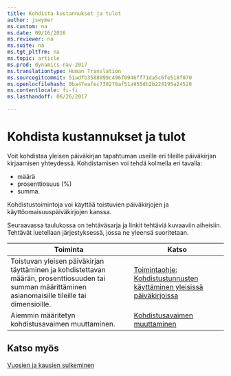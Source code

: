 ```yaml
---
title: Kohdista kustannukset ja tulot
author: jswymer
ms.custom: na
ms.date: 09/16/2016
ms.reviewer: na
ms.suite: na
ms.tgt_pltfrm: na
ms.topic: article
ms.prod: dynamics-nav-2017
ms.translationtype: Human Translation
ms.sourcegitcommit: 51adfb3588099c496f0946ff71da5c6fe518f070
ms.openlocfilehash: 0ba47eafec738278af51a955db2b224195a24528
ms.contentlocale: fi-fi
ms.lasthandoff: 06/26/2017

---
```

# <a name="allocate-costs-and-income"></a>Kohdista kustannukset ja tulot
Voit kohdistaa yleisen päiväkirjan tapahtuman useille eri tileille päiväkirjan kirjaamisen yhteydessä. Kohdistamisen voi tehdä kolmella eri tavalla:

- määrä
- prosenttiosuus (%)
- summa.

Kohdistustoimintoja voi käyttää toistuvien päiväkirjojen ja käyttöomaisuuspäiväkirjojen kanssa.
<!--You can also distribute the cost or revenue of a line to an intercompany partner when you post a sales or purchase document. When you post the document, a line will be posted in your general journal, and a corresponding line will be created in the intercompany outbox.-->

Seuraavassa taulukossa on tehtäväsarja ja linkit tehtäviä kuvaaviin aiheisiin. Tehtävät luetellaan järjestyksessä, jossa ne yleensä suoritetaan.

|Toiminta |Katso |
|---|----|
|Toistuvan yleisen päiväkirjan täyttäminen ja kohdistettavan määrän, prosenttiosuuden tai summan määrittäminen asianomaisille tileille tai dimensioille.|[Toimintaohje: Kohdistustunnusten käyttäminen yleisissä päiväkirjoissa](ui-how-use-allocation-keys-general-journals.md)|
|Aiemmin määritetyn kohdistusavaimen muuttaminen.|[Kohdistusavaimen muuttaminen](ui-how-use-allocation-keys-general-journals.md)|

## <a name="see-also"></a>Katso myös
[Vuosien ja kausien sulkeminen](year-close-years-periods.md)

